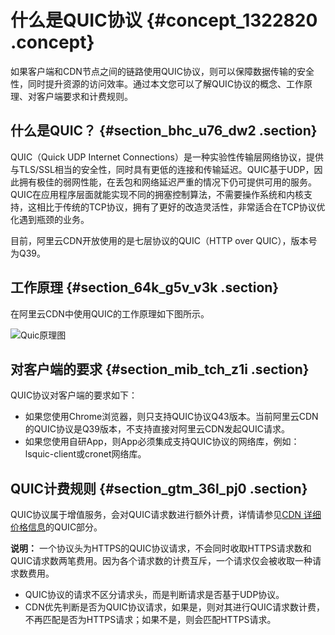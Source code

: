 # 什么是QUIC协议 {#concept_1322820 .concept}

如果客户端和CDN节点之间的链路使用QUIC协议，则可以保障数据传输的安全性，同时提升资源的访问效率。通过本文您可以了解QUIC协议的概念、工作原理、对客户端要求和计费规则。

## 什么是QUIC？ {#section_bhc_u76_dw2 .section}

QUIC（Quick UDP Internet Connections）是一种实验性传输层网络协议，提供与TLS/SSL相当的安全性，同时具有更低的连接和传输延迟。QUIC基于UDP，因此拥有极佳的弱网性能，在丢包和网络延迟严重的情况下仍可提供可用的服务。QUIC在应用程序层面就能实现不同的拥塞控制算法，不需要操作系统和内核支持，这相比于传统的TCP协议，拥有了更好的改造灵活性，非常适合在TCP协议优化遇到瓶颈的业务。

目前，阿里云CDN开放使用的是七层协议的QUIC（HTTP over QUIC），版本号为Q39。

## 工作原理 {#section_64k_g5v_v3k .section}

在阿里云CDN中使用QUIC的工作原理如下图所示。

![Quic原理图](http://static-aliyun-doc.oss-cn-hangzhou.aliyuncs.com/assets/img/1054402/156552259352635_zh-CN.png)

## 对客户端的要求 {#section_mib_tch_z1i .section}

QUIC协议对客户端的要求如下：

-   如果您使用Chrome浏览器，则只支持QUIC协议Q43版本。当前阿里云CDN的QUIC协议是Q39版本，不支持直接对阿里云CDN发起QUIC请求。
-   如果您使用自研App，则App必须集成支持QUIC协议的网络库，例如：lsquic-client或cronet网络库。

## QUIC计费规则 {#section_gtm_36l_pj0 .section}

QUIC协议属于增值服务，会对QUIC请求数进行额外计费，详情请参见[CDN 详细价格信息](https://www.aliyun.com/price/product?spm=5176.175459.915900.btn2.3749312f2FsBxF#/cdn/detail)的QUIC部分。

**说明：** 一个协议头为HTTPS的QUIC协议请求，不会同时收取HTTPS请求数和QUIC请求数两笔费用。因为各个请求数的计费互斥，一个请求仅会被收取一种请求数费用。

-   QUIC协议的请求不区分请求头，而是判断请求是否基于UDP协议。
-   CDN优先判断是否为QUIC协议请求，如果是，则对其进行QUIC请求数计费，不再匹配是否为HTTPS请求；如果不是，则会匹配HTTPS请求。

